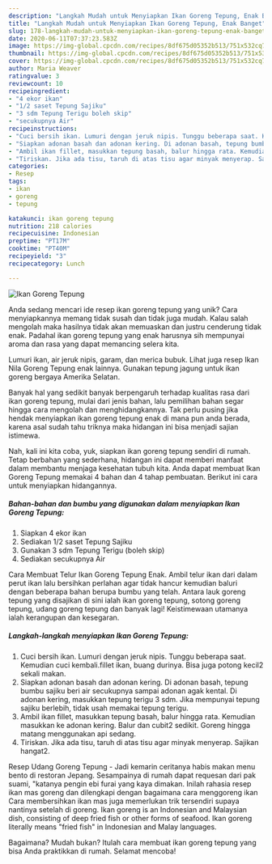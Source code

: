 ```yaml
---
description: "Langkah Mudah untuk Menyiapkan Ikan Goreng Tepung, Enak Banget"
title: "Langkah Mudah untuk Menyiapkan Ikan Goreng Tepung, Enak Banget"
slug: 178-langkah-mudah-untuk-menyiapkan-ikan-goreng-tepung-enak-banget
date: 2020-06-11T07:37:23.583Z
image: https://img-global.cpcdn.com/recipes/8df675d05352b513/751x532cq70/ikan-goreng-tepung-foto-resep-utama.jpg
thumbnail: https://img-global.cpcdn.com/recipes/8df675d05352b513/751x532cq70/ikan-goreng-tepung-foto-resep-utama.jpg
cover: https://img-global.cpcdn.com/recipes/8df675d05352b513/751x532cq70/ikan-goreng-tepung-foto-resep-utama.jpg
author: Maria Weaver
ratingvalue: 3
reviewcount: 10
recipeingredient:
- "4 ekor ikan"
- "1/2 saset Tepung Sajiku"
- "3 sdm Tepung Terigu boleh skip"
- "secukupnya Air"
recipeinstructions:
- "Cuci bersih ikan. Lumuri dengan jeruk nipis. Tunggu beberapa saat. Kemudian cuci kembali.fillet ikan, buang durinya. Bisa juga potong kecil2 sekali makan."
- "Siapkan adonan basah dan adonan kering. Di adonan basah, tepung bumbu sajiku beri air secukupnya sampai adonan agak kental. Di adonan kering, masukkan tepung terigu 3 sdm. Jika mempunyai tepung sajiku berlebih, tidak usah memakai tepung terigu."
- "Ambil ikan fillet, masukkan tepung basah, balur hingga rata. Kemudian masukkan ke adonan kering. Balur dan cubit2 sedikit. Goreng hingga matang menggunakan api sedang."
- "Tiriskan. Jika ada tisu, taruh di atas tisu agar minyak menyerap. Sajikan hangat2."
categories:
- Resep
tags:
- ikan
- goreng
- tepung

katakunci: ikan goreng tepung 
nutrition: 218 calories
recipecuisine: Indonesian
preptime: "PT17M"
cooktime: "PT40M"
recipeyield: "3"
recipecategory: Lunch

---
```



![Ikan Goreng Tepung](https://img-global.cpcdn.com/recipes/8df675d05352b513/751x532cq70/ikan-goreng-tepung-foto-resep-utama.jpg)

Anda sedang mencari ide resep ikan goreng tepung yang unik? Cara menyiapkannya memang tidak susah dan tidak juga mudah. Kalau salah mengolah maka hasilnya tidak akan memuaskan dan justru cenderung tidak enak. Padahal ikan goreng tepung yang enak harusnya sih mempunyai aroma dan rasa yang dapat memancing selera kita.

Lumuri ikan, air jeruk nipis, garam, dan merica bubuk. Lihat juga resep Ikan Nila Goreng Tepung enak lainnya. Gunakan tepung jagung untuk ikan goreng bergaya Amerika Selatan.

Banyak hal yang sedikit banyak berpengaruh terhadap kualitas rasa dari ikan goreng tepung, mulai dari jenis bahan, lalu pemilihan bahan segar hingga cara mengolah dan menghidangkannya. Tak perlu pusing jika hendak menyiapkan ikan goreng tepung enak di mana pun anda berada, karena asal sudah tahu triknya maka hidangan ini bisa menjadi sajian istimewa.


Nah, kali ini kita coba, yuk, siapkan ikan goreng tepung sendiri di rumah. Tetap berbahan yang sederhana, hidangan ini dapat memberi manfaat dalam membantu menjaga kesehatan tubuh kita. Anda dapat membuat Ikan Goreng Tepung memakai 4 bahan dan 4 tahap pembuatan. Berikut ini cara untuk menyiapkan hidangannya.

<!--inarticleads1-->

##### Bahan-bahan dan bumbu yang digunakan dalam menyiapkan Ikan Goreng Tepung:

1. Siapkan 4 ekor ikan
1. Sediakan 1/2 saset Tepung Sajiku
1. Gunakan 3 sdm Tepung Terigu (boleh skip)
1. Sediakan secukupnya Air


Cara Membuat Telur Ikan Goreng Tepung Enak. Ambil telur ikan dari dalam perut ikan lalu bersihkan perlahan agar tidak hancur kemudian baluri dengan beberapa bahan berupa bumbu yang telah. Antara lauk goreng tepung yang disajikan di sini ialah ikan goreng tepung, sotong goreng tepung, udang goreng tepung dan banyak lagi! Keistimewaan utamanya ialah kerangupan dan kesegaran. 

<!--inarticleads2-->

##### Langkah-langkah menyiapkan Ikan Goreng Tepung:

1. Cuci bersih ikan. Lumuri dengan jeruk nipis. Tunggu beberapa saat. Kemudian cuci kembali.fillet ikan, buang durinya. Bisa juga potong kecil2 sekali makan.
1. Siapkan adonan basah dan adonan kering. Di adonan basah, tepung bumbu sajiku beri air secukupnya sampai adonan agak kental. Di adonan kering, masukkan tepung terigu 3 sdm. Jika mempunyai tepung sajiku berlebih, tidak usah memakai tepung terigu.
1. Ambil ikan fillet, masukkan tepung basah, balur hingga rata. Kemudian masukkan ke adonan kering. Balur dan cubit2 sedikit. Goreng hingga matang menggunakan api sedang.
1. Tiriskan. Jika ada tisu, taruh di atas tisu agar minyak menyerap. Sajikan hangat2.


Resep Udang Goreng Tepung - Jadi kemarin ceritanya habis makan menu bento di restoran Jepang. Sesampainya di rumah dapat requesan dari pak suami, &#34;katanya pengin ebi furai yang kaya dimakan. Inilah rahasia resep ikan mas goreng dan dilengkapi dengan bagaimana cara menggoreng ikan Cara membersihkan ikan mas juga memerlukan trik tersendiri supaya nantinya setelah di goreng. Ikan goreng is an Indonesian and Malaysian dish, consisting of deep fried fish or other forms of seafood. Ikan goreng literally means &#34;fried fish&#34; in Indonesian and Malay languages. 

Bagaimana? Mudah bukan? Itulah cara membuat ikan goreng tepung yang bisa Anda praktikkan di rumah. Selamat mencoba!
